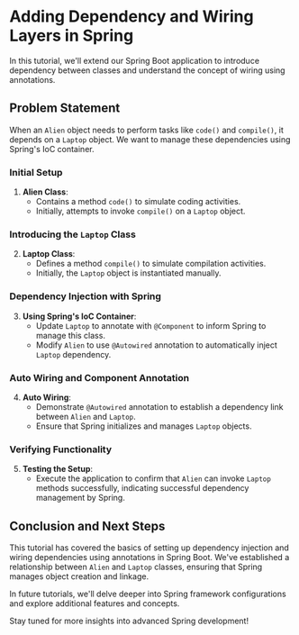 # Adding Dependency and Wiring Layers in Spring

In this tutorial, we'll extend our Spring Boot application to introduce dependency between classes and understand the concept of wiring using annotations.

## Problem Statement

When an `Alien` object needs to perform tasks like `code()` and `compile()`, it depends on a `Laptop` object. We want to manage these dependencies using Spring's IoC container.

### Initial Setup

1. **Alien Class**:
   - Contains a method `code()` to simulate coding activities.
   - Initially, attempts to invoke `compile()` on a `Laptop` object.

### Introducing the `Laptop` Class

2. **Laptop Class**:
   - Defines a method `compile()` to simulate compilation activities.
   - Initially, the `Laptop` object is instantiated manually.

### Dependency Injection with Spring

3. **Using Spring's IoC Container**:
   - Update `Laptop` to annotate with `@Component` to inform Spring to manage this class.
   - Modify `Alien` to use `@Autowired` annotation to automatically inject `Laptop` dependency.

### Auto Wiring and Component Annotation

4. **Auto Wiring**:
   - Demonstrate `@Autowired` annotation to establish a dependency link between `Alien` and `Laptop`.
   - Ensure that Spring initializes and manages `Laptop` objects.

### Verifying Functionality

5. **Testing the Setup**:
   - Execute the application to confirm that `Alien` can invoke `Laptop` methods successfully, indicating successful dependency management by Spring.

## Conclusion and Next Steps

This tutorial has covered the basics of setting up dependency injection and wiring dependencies using annotations in Spring Boot. We've established a relationship between `Alien` and `Laptop` classes, ensuring that Spring manages object creation and linkage.

In future tutorials, we'll delve deeper into Spring framework configurations and explore additional features and concepts.

Stay tuned for more insights into advanced Spring development!
